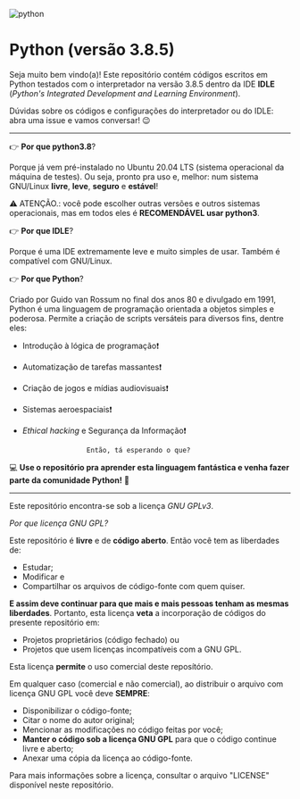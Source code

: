 ![python](https://user-images.githubusercontent.com/63076968/108634158-0af90200-7457-11eb-8b12-af44e3c255d9.png)

# Python (versão 3.8.5)
 
Seja muito bem vindo(a)! Este repositório contém códigos escritos em Python testados com o interpretador na versão 3.8.5 dentro da IDE **IDLE** (*Python's Integrated Development and Learning Environment*). 

Dúvidas sobre os códigos e configurações do interpretador ou do IDLE: abra uma issue e vamos conversar! :wink:

---

:point_right: **Por que python3.8**?

Porque já vem pré-instalado no Ubuntu 20.04 LTS (sistema operacional da máquina de testes). Ou seja, pronto pra uso e, melhor: num sistema GNU/Linux **livre**, **leve**, **seguro** e **estável**! 

:warning: ATENÇÃO.: você pode escolher outras versões e outros sistemas operacionais, mas em todos eles é **RECOMENDÁVEL usar python3**.

:point_right: **Por que IDLE**?

Porque é uma IDE extremamente leve e muito simples de usar. Também é compatível com GNU/Linux.

:point_right: **Por que Python**?

Criado por Guido van Rossum no final dos anos 80 e divulgado em 1991, Python é uma linguagem de programação orientada a objetos simples e poderosa. Permite a criação de scripts versáteis para diversos fins, dentre eles: 

*  Introdução à lógica de programação:exclamation: 
*  Automatização de tarefas massantes:exclamation: 
*  Criação de jogos e mídias audiovisuais:exclamation:
*  Sistemas aeroespaciais:exclamation:
* *Ethical hacking* e Segurança da Informação:exclamation: 

					  Então, tá esperando o que? 

:computer: **Use o repositório pra aprender esta linguagem fantástica e venha fazer parte da comunidade Python!** :snake:

---

Este repositório encontra-se sob a licença _GNU GPLv3_.

_Por que licença GNU GPL?_

Este repositório é **livre** e de **código aberto**. Então você tem as liberdades de: 
* Estudar;
* Modificar e 
* Compartilhar os arquivos de código-fonte com quem quiser. 

**E assim deve continuar para que mais e mais pessoas tenham as mesmas liberdades**. Portanto, esta licença **veta** a incorporação de códigos do presente repositório em:
* Projetos proprietários (código fechado) ou
* Projetos que usem licenças incompatíveis com a GNU GPL. 

Esta licença **permite** o uso comercial deste reposítório. 

Em qualquer caso (comercial e não comercial), ao distribuir o arquivo com licença GNU GPL você deve **SEMPRE**:
* Disponibilizar o código-fonte; 
* Citar o nome do autor original;
* Mencionar as modificações no código feitas por você;
* **Manter o código sob a licença GNU GPL** para que o código continue livre e aberto;
* Anexar uma cópia da licença ao código-fonte. 

Para mais informações sobre a licença, consultar o arquivo "LICENSE" disponível neste repositório.

